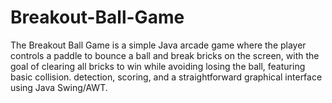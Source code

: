 # Breakout-Ball-Game
The Breakout Ball Game is a simple Java arcade game where the player controls a paddle to bounce a ball and break bricks on the screen, with the goal of clearing all bricks to win while avoiding losing the ball, featuring basic collision. detection, scoring, and a straightforward graphical interface using Java Swing/AWT.
